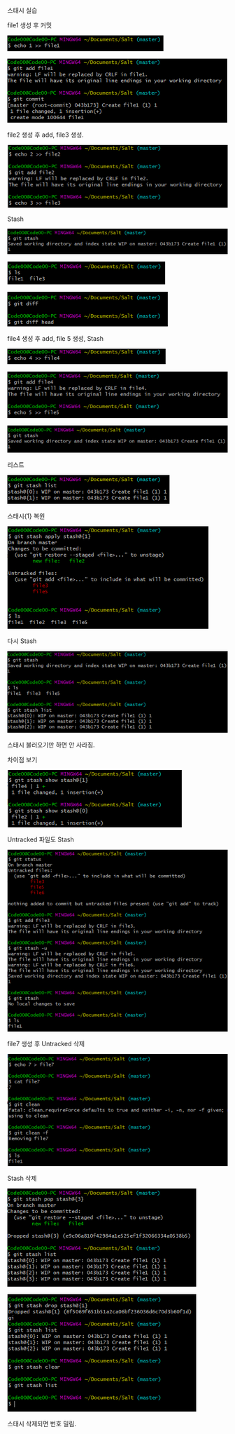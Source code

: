 스태시 실습


file1 생성 후 커밋

<img src = "./img/21_1.PNG"><img/>

<img src = "./img/21_2.PNG"><img/>


file2 생성 후 add, file3 생성.

<img src = "./img/21_3.PNG"><img/>


Stash

<img src = "./img/21_4.PNG"><img/>

<img src = "./img/21_5.PNG"><img/>

<img src = "./img/21_6.PNG"><img/>


file4 생성 후 add, file 5 생성, Stash

<img src = "./img/21_7.PNG"><img/>

<img src = "./img/21_8.PNG"><img/>

<img src = "./img/21_9.PNG"><img/>


리스트

<img src = "./img/21_10.PNG"><img/>



스태시{1} 복원

<img src = "./img/21_11.PNG"><img/>


다시 Stash

<img src = "./img/21_12.PNG"><img/>

스태시 불러오기만 하면 안 사라짐.


차이점 보기

<img src = "./img/21_13.PNG"><img/>


Untracked 파일도 Stash

<img src = "./img/21_14.PNG"><img/>


file7 생성 후 Untracked 삭제

<img src = "./img/21_15.PNG"><img/>


Stash 삭제

<img src = "./img/21_16.PNG"><img/>

<img src = "./img/21_17.PNG"><img/>

스태시 삭제되면 번호 밀림.
